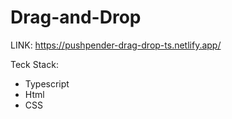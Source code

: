 # Drag-and-Drop

LINK: https://pushpender-drag-drop-ts.netlify.app/

Teck Stack: 
 - Typescript
 - Html
 - CSS
